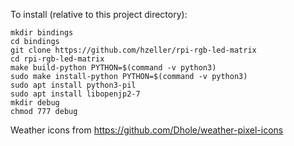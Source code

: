 To install (relative to this project directory):

```
mkdir bindings
cd bindings
git clone https://github.com/hzeller/rpi-rgb-led-matrix
cd rpi-rgb-led-matrix
make build-python PYTHON=$(command -v python3)
sudo make install-python PYTHON=$(command -v python3)
sudo apt install python3-pil
sudo apt install libopenjp2-7
mkdir debug
chmod 777 debug
```

Weather icons from https://github.com/Dhole/weather-pixel-icons